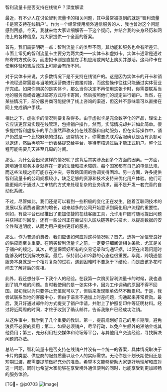 智利流量卡是否支持在线销户？深度解读

最近，有不少人在讨论智利流量卡的相关问题，其中最常被提到的就是“智利流量卡是否支持在线销户”。作为一个经常使用境外通信服务的人，我也曾对这个问题感到困惑。今天，我就来给大家详细解答一下这个疑问，并结合我的亲身经历和网络上的各种信息，为大家提供一个全面的答案。

首先，我们需要明确一点：智利流量卡的类型不同，其功能和服务也会有所差异。市面上常见的智利流量卡主要分为两大类——实体卡和虚拟卡。实体卡通常是通过邮寄的方式获取，而虚拟卡则是直接在手机应用或网站上购买并激活。这两种卡在使用体验和售后政策上可能会有所不同。

对于实体卡来说，大多数情况下是不支持在线销户的。这是因为实体卡的开卡和销卡流程通常需要与当地的运营商进行直接对接，而这些操作往往只能通过实体营业厅完成。如果你购买的是实体卡，那么当你决定不再使用这张卡时，你需要联系当地的服务商或者通过邮寄方式将卡寄回，然后按照他们的规定进行销户。当然，在某些情况下，部分服务商可能提供了线上咨询的渠道，但这并不意味着可以直接在网上完成销户手续。

相比之下，虚拟卡的情况则要复杂得多。由于虚拟卡是完全数字化的产品，理论上它应该更容易实现在线管理，包括销户操作。然而，实际情况却并非如此简单。很多提供智利虚拟卡的平台虽然声称支持在线客服和自助服务，但在实际操作中，销户仍然是一个比较麻烦的过程。通常情况下，你需要先联系客服确认是否有余额可以退还，然后再填写一份表格提交给平台，等待审核通过后才能正式销户。整个过程可能需要几天甚至几周的时间。

那么，为什么会出现这样的情况呢？这背后其实涉及到多个方面的因素。一方面，跨境通信服务本身就存在一定的法律和技术障碍。每个国家都有自己的电信法规，而这些法规之间可能存在冲突，导致跨国间的协调变得困难。另一方面，许多提供智利流量卡的公司规模较小，缺乏足够的资源和技术支持来优化用户体验。他们可能更倾向于通过人工审核的方式来处理复杂的业务请求，而不是开发一套完善的自动化系统。

不过，尽管如此，我们还是可以看到一些积极的变化正在发生。随着互联网技术的发展以及消费者需求的增长，越来越多的公司开始意识到简化用户流程的重要性。例如，有些平台已经推出了更加便捷的在线客服工具，允许用户随时随地提出问题并获得即时回复。还有一些公司正在尝试引入区块链等新兴技术，以提高数据的安全性和透明度，从而为用户提供更好的服务。

那么，作为普通消费者，我们应该如何应对这种情况呢？首先，选择一家信誉良好的供应商至关重要。在购买智利流量卡之前，一定要仔细阅读相关条款，尤其是关于销户的规定。其次，尽量保留好所有的交易记录和沟通证据，以便在出现问题时能够及时找到解决方案。最后，保持耐心和冷静的心态也很重要。毕竟，跨境通信服务本身就是一个相对复杂的过程，遇到困难时不要急于下结论，而是应该多花时间去了解背后的真相。

此外，我还想分享一下我个人的经验。在我第一次购买智利流量卡的时候，我也遇到了销户难的问题。当时我使用的是一张实体卡，因为工作调动的原因不得不回国。起初我以为只要停止充值就可以了，但后来发现账单依然不断累积。于是，我尝试联系当地的客服中心，但由于语言不通加上时差问题，沟通起来非常费劲。最后，我只好通过邮件的方式提交了销户申请，并附上了护照复印件等证明材料。经过将近两周的时间，才终于收到了确认邮件，告诉我账户已经成功注销。

从这件事中，我学到了几个重要的教训。第一，提前规划好自己的用卡期限，避免浪费不必要的费用；第二，如果必须销户，尽早行动，以免产生额外的滞纳金或其他费用；第三，充分利用社交媒体和论坛等平台，与其他用户交流经验，寻找解决问题的办法。

总结一下，智利流量卡是否支持在线销户并没有一个统一的答案，具体情况取决于卡片的类型、供应商的服务质量以及个人的实际需求。无论你是计划长期使用还是短期过渡，都需要提前做好充分的准备。希望本文能够帮助大家更好地理解和应对这一问题，同时也希望大家能够在享受境外通信便利的同时，也能享受到更加顺畅的服务体验。

[TG💪+ @jx0703 ![Image](https://github.com/user-attachments/assets/dbca1d08-cadb-493c-b0ec-ad6f7a83f270)]